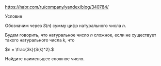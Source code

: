https://habr.com/ru/company/yandex/blog/340784/

Условие

Обозначим через $S(n)$ сумму цифр натурального числа $n$.


Будем говорить, что натуральное число $n$ сложное, если не существует такого натурального числа $k,$ что


$n = \frac{3k}{S(k)^2}.$


Найдите наименьшее сложное число.
